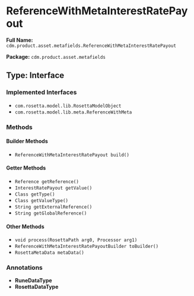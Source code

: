 # ReferenceWithMetaInterestRatePayout

**Full Name:** `cdm.product.asset.metafields.ReferenceWithMetaInterestRatePayout`

**Package:** `cdm.product.asset.metafields`

## Type: Interface

### Implemented Interfaces

- `com.rosetta.model.lib.RosettaModelObject`
- `com.rosetta.model.lib.meta.ReferenceWithMeta`

### Methods

#### Builder Methods

- `ReferenceWithMetaInterestRatePayout build()`

#### Getter Methods

- `Reference getReference()`
- `InterestRatePayout getValue()`
- `Class getType()`
- `Class getValueType()`
- `String getExternalReference()`
- `String getGlobalReference()`

#### Other Methods

- `void process(RosettaPath arg0, Processor arg1)`
- `ReferenceWithMetaInterestRatePayoutBuilder toBuilder()`
- `RosettaMetaData metaData()`

### Annotations

- **RuneDataType**
- **RosettaDataType**

